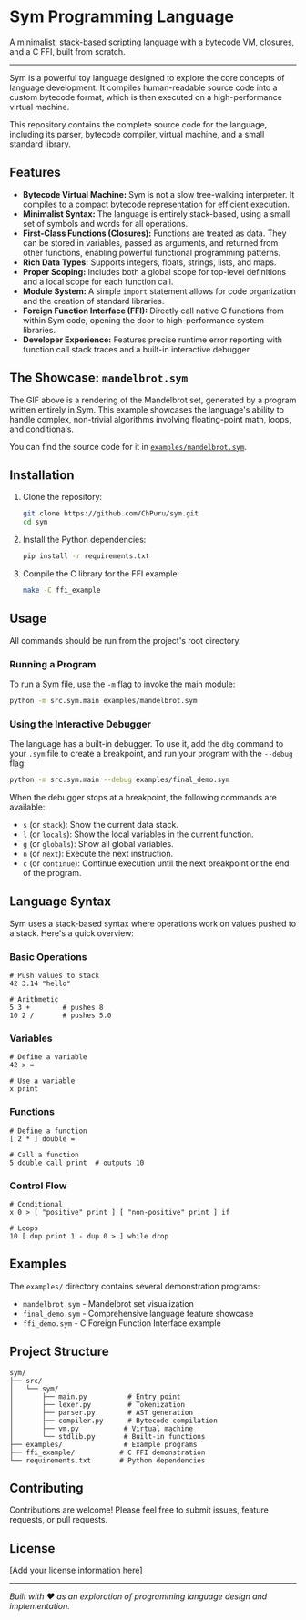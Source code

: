 # Sym Programming Language

A minimalist, stack-based scripting language with a bytecode VM, closures, and a C FFI, built from scratch.

---

Sym is a powerful toy language designed to explore the core concepts of language development. It compiles human-readable source code into a custom bytecode format, which is then executed on a high-performance virtual machine.

This repository contains the complete source code for the language, including its parser, bytecode compiler, virtual machine, and a small standard library.

## Features

* **Bytecode Virtual Machine:** Sym is not a slow tree-walking interpreter. It compiles to a compact bytecode representation for efficient execution.
* **Minimalist Syntax:** The language is entirely stack-based, using a small set of symbols and words for all operations.
* **First-Class Functions (Closures):** Functions are treated as data. They can be stored in variables, passed as arguments, and returned from other functions, enabling powerful functional programming patterns.
* **Rich Data Types:** Supports integers, floats, strings, lists, and maps.
* **Proper Scoping:** Includes both a global scope for top-level definitions and a local scope for each function call.
* **Module System:** A simple `import` statement allows for code organization and the creation of standard libraries.
* **Foreign Function Interface (FFI):** Directly call native C functions from within Sym code, opening the door to high-performance system libraries.
* **Developer Experience:** Features precise runtime error reporting with function call stack traces and a built-in interactive debugger.

## The Showcase: `mandelbrot.sym`

The GIF above is a rendering of the Mandelbrot set, generated by a program written entirely in Sym. This example showcases the language's ability to handle complex, non-trivial algorithms involving floating-point math, loops, and conditionals.

You can find the source code for it in [`examples/mandelbrot.sym`](examples/mandelbrot.sym).

## Installation

1. Clone the repository:

   ```bash
   git clone https://github.com/ChPuru/sym.git
   cd sym
   ```

2. Install the Python dependencies:

   ```bash
   pip install -r requirements.txt
   ```

3. Compile the C library for the FFI example:

   ```bash
   make -C ffi_example
   ```

## Usage

All commands should be run from the project's root directory.

### Running a Program

To run a Sym file, use the `-m` flag to invoke the main module:

```bash
python -m src.sym.main examples/mandelbrot.sym
```

### Using the Interactive Debugger

The language has a built-in debugger. To use it, add the `dbg` command to your `.sym` file to create a breakpoint, and run your program with the `--debug` flag:

```bash
python -m src.sym.main --debug examples/final_demo.sym
```

When the debugger stops at a breakpoint, the following commands are available:

* `s` (or `stack`): Show the current data stack.
* `l` (or `locals`): Show the local variables in the current function.
* `g` (or `globals`): Show all global variables.
* `n` (or `next`): Execute the next instruction.
* `c` (or `continue`): Continue execution until the next breakpoint or the end of the program.

## Language Syntax

Sym uses a stack-based syntax where operations work on values pushed to a stack. Here's a quick overview:

### Basic Operations

```sym
# Push values to stack
42 3.14 "hello"

# Arithmetic
5 3 +        # pushes 8
10 2 /       # pushes 5.0
```

### Variables

```sym
# Define a variable
42 x =

# Use a variable
x print
```

### Functions

```sym
# Define a function
[ 2 * ] double =

# Call a function
5 double call print  # outputs 10
```

### Control Flow

```sym
# Conditional
x 0 > [ "positive" print ] [ "non-positive" print ] if

# Loops
10 [ dup print 1 - dup 0 > ] while drop
```

## Examples

The `examples/` directory contains several demonstration programs:

* `mandelbrot.sym` - Mandelbrot set visualization
* `final_demo.sym` - Comprehensive language feature showcase
* `ffi_demo.sym` - C Foreign Function Interface example

## Project Structure

```
sym/
├── src/
│   └── sym/
│       ├── main.py          # Entry point
│       ├── lexer.py         # Tokenization
│       ├── parser.py        # AST generation
│       ├── compiler.py      # Bytecode compilation
│       ├── vm.py           # Virtual machine
│       └── stdlib.py       # Built-in functions
├── examples/               # Example programs
├── ffi_example/           # C FFI demonstration
└── requirements.txt       # Python dependencies
```

## Contributing

Contributions are welcome! Please feel free to submit issues, feature requests, or pull requests.

## License

[Add your license information here]

---

*Built with ❤️ as an exploration of programming language design and implementation.*
